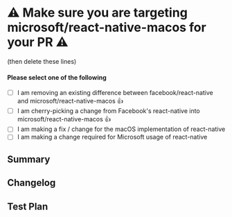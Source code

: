 # :warning: Make sure you are targeting microsoft/react-native-macos for your PR :warning:
(then delete these lines)

<!-- Thanks for submitting a pull request! We appreciate you spending the time to work on these changes. Please provide enough information so that others can review your pull request. The four fields below are mandatory. -->

<!-- This fork of react-native provides React Native for macOS for the community.  It also contains some changes that are required for usage internal to Microsoft.  We are working on reducing the diff between Facebook's public version of react-native and our microsoft/react-native-macos fork.  Long term, we want this fork to only contain macOS concerns and have the other iOS and Android concerns contributed upstream.

If you are making a new change then one of the following should be done:
- Consider if it is possible to achieve the desired behavior without making a change to microsoft/react-native-macos.  Often a change can be made in a layer above in facebook/react-native instead.
- Create a corresponding PR against [facebook/react-native](https://github.com/facebook/react-native)
**Note:** Ideally you would wait for Facebook feedback before submitting to Microsoft, since we want to ensure that this fork doesn't deviate from upstream.
-->

#### Please select one of the following
- [ ] I am removing an existing difference between facebook/react-native and microsoft/react-native-macos :thumbsup:
- [ ] I am cherry-picking a change from Facebook's react-native into microsoft/react-native-macos :thumbsup:
- [ ] I am making a fix / change for the macOS implementation of react-native
- [ ] I am making a change required for Microsoft usage of react-native

## Summary

<!-- Explain the **motivation** for making this change. What existing problem does the pull request solve? -->

## Changelog

<!-- Help reviewers and the release process by writing your own changelog entry.

Pick one each for the category and type tags:

[ANDROID|GENERAL|IOS|INTERNAL] [BREAKING|ADDED|CHANGED|DEPRECATED|REMOVED|FIXED|SECURITY] - Message

For more details, see:
https://reactnative.dev/contributing/changelogs-in-pull-requests
-->

## Test Plan

<!-- Demonstrate the code is solid. Example: The exact commands you ran and their output, screenshots / videos if the pull request changes the user interface. -->

